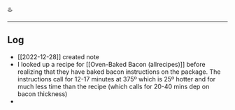 ♨️


---
## Log
- [[2022-12-28]] created note
- I looked up a recipe for [[Oven-Baked Bacon (allrecipes)]] before realizing that they have baked bacon instructions on the package. The instructions call for 12-17 minutes at 375º which is 25º hotter and for much less time than the recipe (which calls for 20-40 mins dep on bacon thickness)
- 